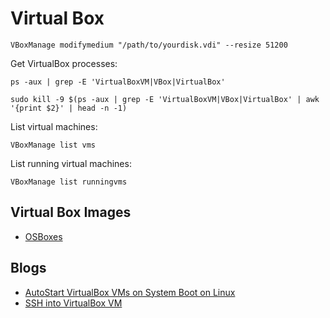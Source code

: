 # Virtual Box

```shell
VBoxManage modifymedium "/path/to/yourdisk.vdi" --resize 51200
```

Get VirtualBox processes:
```shell
ps -aux | grep -E 'VirtualBoxVM|VBox|VirtualBox'
```

```shell
sudo kill -9 $(ps -aux | grep -E 'VirtualBoxVM|VBox|VirtualBox' | awk '{print $2}' | head -n -1)
```

List virtual machines:
```shell
VBoxManage list vms
```

List running virtual machines:
```shell
VBoxManage list runningvms
```

## Virtual Box Images

- [OSBoxes](https://www.osboxes.org/)

## Blogs

- [AutoStart VirtualBox VMs on System Boot on Linux](https://tinfoil-hat.net/posts/vbox-autostart/)
- [SSH into VirtualBox VM](https://www.golinuxcloud.com/ssh-into-virtualbox-vm/)
